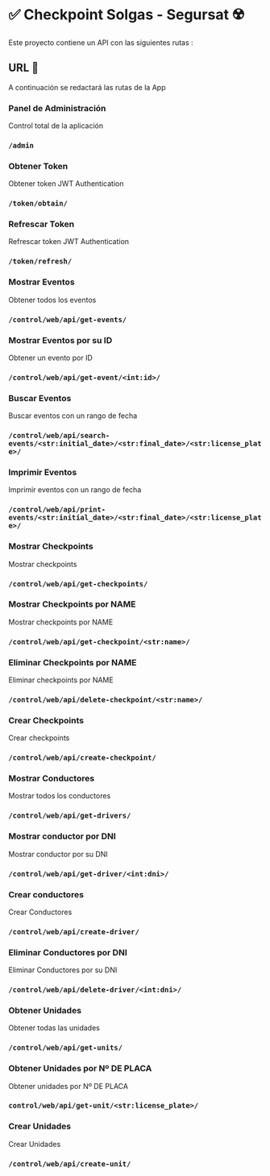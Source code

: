 # ✅ Checkpoint Solgas - Segursat ☢️

Este proyecto contiene un API con las siguientes rutas :

## URL 🚀

A continuación se redactará las rutas de la App

### Panel de Administración

Control total de la aplicación

### `/admin`

### Obtener Token

Obtener token JWT Authentication

### `/token/obtain/`

### Refrescar Token

Refrescar token JWT Authentication

### `/token/refresh/`

### Mostrar Eventos

Obtener todos los eventos

### `/control/web/api/get-events/`

### Mostrar Eventos por su ID

Obtener un evento por ID

### `/control/web/api/get-event/<int:id>/`

### Buscar Eventos

Buscar eventos con un rango de fecha

### `/control/web/api/search-events/<str:initial_date>/<str:final_date>/<str:license_plate>/`

### Imprimir Eventos

Imprimir eventos con un rango de fecha

### `/control/web/api/print-events/<str:initial_date>/<str:final_date>/<str:license_plate>/`

### Mostrar Checkpoints

Mostrar checkpoints

### `/control/web/api/get-checkpoints/`

### Mostrar Checkpoints por NAME

Mostrar checkpoints por NAME

### `/control/web/api/get-checkpoint/<str:name>/`

### Eliminar Checkpoints por NAME

Eliminar checkpoints por NAME

### `/control/web/api/delete-checkpoint/<str:name>/`

### Crear Checkpoints

Crear checkpoints

### `/control/web/api/create-checkpoint/`

### Mostrar Conductores

Mostrar todos los conductores

### `/control/web/api/get-drivers/`

### Mostrar conductor por DNI

Mostrar conductor por su DNI

### `/control/web/api/get-driver/<int:dni>/`

### Crear conductores

Crear Conductores

### `/control/web/api/create-driver/`

### Eliminar Conductores por DNI

Eliminar Conductores por su DNI

### `/control/web/api/delete-driver/<int:dni>/`

### Obtener Unidades

Obtener todas las unidades

### `/control/web/api/get-units/`

### Obtener Unidades por Nº DE PLACA

Obtener unidades por Nº DE PLACA

### `control/web/api/get-unit/<str:license_plate>/`

### Crear Unidades

Crear Unidades

### `/control/web/api/create-unit/`